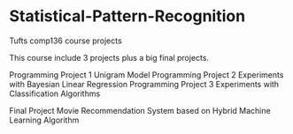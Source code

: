 # Statistical-Pattern-Recognition


Tufts comp136 course projects


This course include 3 projects plus a big final projects.

Programming Project 1 Unigram Model
Programming Project 2 Experiments with Bayesian Linear Regression
Programming Project 3 Experiments with Classification Algorithms

Final Project Movie Recommendation System based on Hybrid Machine Learning Algorithm
